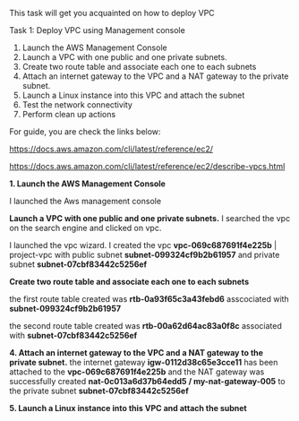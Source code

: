 This task will get you acquainted on how to deploy VPC 


Task 1: Deploy VPC using Management console
1. Launch the AWS Management Console
2. Launch a VPC with one public and one private subnets.
3. Create two route table and associate  each one to each subnets
4. Attach an internet gateway to the VPC and a NAT gateway to the private subnet.
5. Launch a Linux instance into this VPC and attach the subnet
6. Test the network connectivity
7. Perform clean up actions







For guide, you are check the links below:

https://docs.aws.amazon.com/cli/latest/reference/ec2/

https://docs.aws.amazon.com/cli/latest/reference/ec2/describe-vpcs.html





**1. Launch the AWS Management Console**

I launched the Aws management console 

**Launch a VPC with one public and one private subnets.**
I searched the vpc on the search engine and clicked on vpc.


I launched the vpc wizard. 
I created the vpc **vpc-069c687691f4e225b** | project-vpc with public subnet **subnet-099324cf9b2b61957** and private subnet **subnet-07cbf83442c5256ef**


 **Create two route table and associate  each one to each subnets**
 
 the first route table created was **rtb-0a93f65c3a43febd6** asscociated with **subnet-099324cf9b2b61957**
 
 the second route table created was **rtb-00a62d64ac83a0f8c** associated with **subnet-07cbf83442c5256ef**
 
 
 **4. Attach an internet gateway to the VPC and a NAT gateway to the private subnet.**
 the internet gateway 	**igw-0112d38c65e3cce11** has been attached to the **vpc-069c687691f4e225b** and the NAT gateway was successfully created **nat-0c013a6d37b64edd5 / my-nat-gateway-005** to the private subnet **subnet-07cbf83442c5256ef**
 
 
 **5. Launch a Linux instance into this VPC and attach the subnet**
 
 



